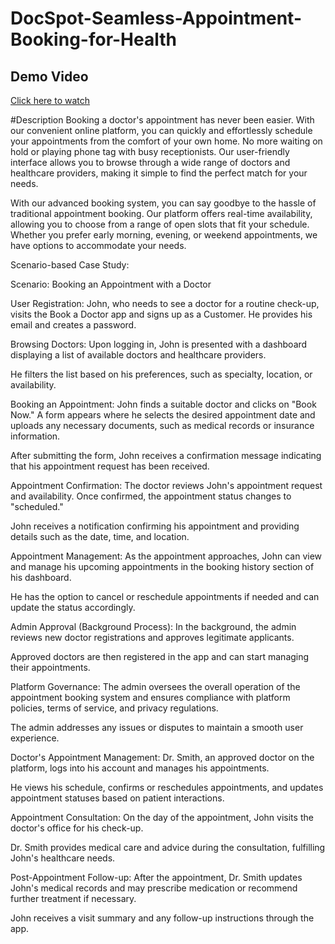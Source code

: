 # DocSpot-Seamless-Appointment-Booking-for-Health

## Demo Video  
[Click here to watch](https://drive.google.com/file/d/1CZZVFcpIw96s-zSTn20ECLhlh-ulC6zC/view?usp=sharing)

#Description 
Booking a doctor's appointment has never been easier. With our convenient online platform, you can quickly and effortlessly schedule your appointments from the comfort of your own home. No more waiting on hold or playing phone tag with busy receptionists. Our user-friendly interface allows you to browse through a wide range of doctors and healthcare providers, making it simple to find the perfect match for your needs.

With our advanced booking system, you can say goodbye to the hassle of traditional appointment booking. Our platform offers real-time availability, allowing you to choose from a range of open slots that fit your schedule. Whether you prefer early morning, evening, or weekend appointments, we have options to accommodate your needs.



Scenario-based Case Study:

Scenario: Booking an Appointment with a Doctor



User Registration: John, who needs to see a doctor for a routine check-up, visits the Book a Doctor app and signs up as a Customer. He provides his email and creates a password.

Browsing Doctors: Upon logging in, John is presented with a dashboard displaying a list of available doctors and healthcare providers.

He filters the list based on his preferences, such as specialty, location, or availability.

Booking an Appointment: John finds a suitable doctor and clicks on "Book Now." A form appears where he selects the desired appointment date and uploads any necessary documents, such as medical records or insurance information.

After submitting the form, John receives a confirmation message indicating that his appointment request has been received.

Appointment Confirmation: The doctor reviews John's appointment request and availability. Once confirmed, the appointment status changes to "scheduled."

John receives a notification confirming his appointment and providing details such as the date, time, and location.

Appointment Management: As the appointment approaches, John can view and manage his upcoming appointments in the booking history section of his dashboard.

He has the option to cancel or reschedule appointments if needed and can update the status accordingly.

Admin Approval (Background Process): In the background, the admin reviews new doctor registrations and approves legitimate applicants.

Approved doctors are then registered in the app and can start managing their appointments.

Platform Governance: The admin oversees the overall operation of the appointment booking system and ensures compliance with platform policies, terms of service, and privacy regulations.

The admin addresses any issues or disputes to maintain a smooth user experience.

Doctor's Appointment Management: Dr. Smith, an approved doctor on the platform, logs into his account and manages his appointments.

He views his schedule, confirms or reschedules appointments, and updates appointment statuses based on patient interactions.

Appointment Consultation: On the day of the appointment, John visits the doctor's office for his check-up.

Dr. Smith provides medical care and advice during the consultation, fulfilling John's healthcare needs.

Post-Appointment Follow-up: After the appointment, Dr. Smith updates John's medical records and may prescribe medication or recommend further treatment if necessary.

John receives a visit summary and any follow-up instructions through the app.



